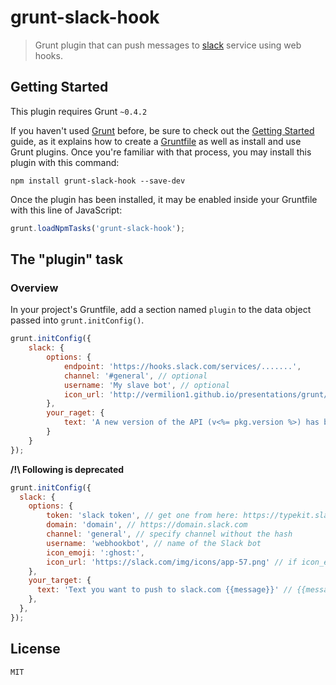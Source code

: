# grunt-slack-hook

> Grunt plugin that can push messages to [slack](http://slack.com/) service using web hooks.

## Getting Started
This plugin requires Grunt `~0.4.2`

If you haven't used [Grunt](http://gruntjs.com/) before, be sure to check out the [Getting Started](http://gruntjs.com/getting-started) guide, as it explains how to create a [Gruntfile](http://gruntjs.com/sample-gruntfile) as well as install and use Grunt plugins. Once you're familiar with that process, you may install this plugin with this command:

```shell
npm install grunt-slack-hook --save-dev
```

Once the plugin has been installed, it may be enabled inside your Gruntfile with this line of JavaScript:

```js
grunt.loadNpmTasks('grunt-slack-hook');
```

## The "plugin" task

### Overview
In your project's Gruntfile, add a section named `plugin` to the data object passed into `grunt.initConfig()`.

```js
grunt.initConfig({
    slack: {
        options: {
            endpoint: 'https://hooks.slack.com/services/.......',
            channel: '#general', // optional
            username: 'My slave bot', // optional
            icon_url: 'http://vermilion1.github.io/presentations/grunt/images/grunt-logo.png' // if icon_emoji not specified
        },
        your_raget: {
            text: 'A new version of the API (v<%= pkg.version %>) has been deployed @ http://api.rockfox.ovh\n\n— cheerioooo :rocket:' // {{message}} can be replaced with --message='some text' option from command line
        }
    }
});
```
**/!\ Following is deprecated**
```js
grunt.initConfig({
  slack: {
    options: {
        token: 'slack token', // get one from here: https://typekit.slack.com/services
        domain: 'domain', // https://domain.slack.com
        channel: 'general', // specify channel without the hash
        username: 'webhookbot', // name of the Slack bot
        icon_emoji: ':ghost:',
        icon_url: 'https://slack.com/img/icons/app-57.png' // if icon_emoji not specified
    },
    your_target: {
      text: 'Text you want to push to slack.com {{message}}' // {{message}} can be replaced with --message='some text' option from command line
    },
  },
});
```

## License

    MIT
